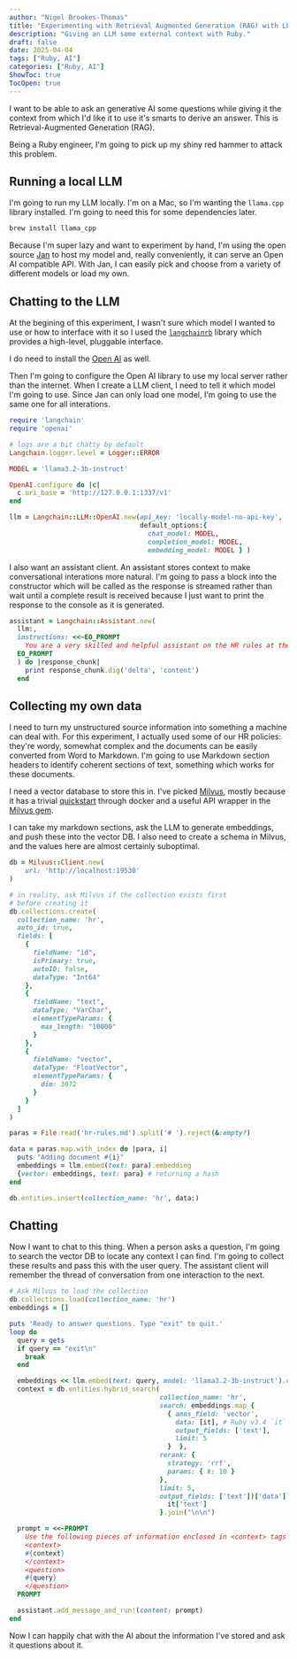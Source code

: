 ```yaml
---
author: "Nigel Brookes-Thomas"
title: "Experimenting with Retrieval Augmented Generation (RAG) with LLMs"
description: "Giving an LLM some external context with Ruby."
draft: false
date: 2025-04-04
tags: ["Ruby, AI"]
categories: ["Ruby, AI"]
ShowToc: true
TocOpen: true
---
```


I want to be able to ask an generative AI some questions while giving it the context from which I'd like it to use it's smarts to derive an answer. This is Retrieval-Augmented Generation (RAG).

Being a Ruby engineer, I'm going to pick up my shiny red hammer to attack this problem.

## Running a local LLM

I'm going to run my LLM locally. I'm on a Mac, so I'm wanting the `llama.cpp` library installed. I'm going to need this for some dependencies later.

```bash
brew install llama_cpp
```

Because I'm super lazy and want to experiment by hand, I'm using the open source [Jan](https://jan.ai) to host my model and, really conveniently, it can serve an Open AI compatible API. With Jan, I can easily pick and choose from a variety of different models or load my own.

## Chatting to the LLM

At the begining of this experiment, I wasn't sure which model I wanted to use or how to interface with it so I used the [`langchainrb`](https://github.com/patterns-ai-core/langchainrb) library which provides a high-level, pluggable interface.

I do need to install the [Open AI](https://rubygems.org/gems/ruby-openai) as well.

Then I'm going to configure the Open AI library to use my local server rather than the internet. When I create a LLM client, I need to tell it which model I'm going to use. Since Jan can only load one model, I'm going to use the same one for all interations.

```ruby
require 'langchain'
require 'openai'

# logs are a bit chatty by default
Langchain.logger.level = Logger::ERROR

MODEL = 'llama3.2-3b-instruct'

OpenAI.configure do |c|
  c.uri_base = 'http://127.0.0.1:1337/v1'
end

llm = Langchain::LLM::OpenAI.new(api_key: 'locally-model-no-api-key',
                                 default_options:{
                                   chat_model: MODEL,
                                   completion_model: MODEL,
                                   embedding_model: MODEL } )
```

I also want an assistant client. An assistant stores context to make conversational interations more natural. I'm going to pass a block into the constructor which will be called as the response is streamed rather than wait until a complete result is received because I just want to print the response to the console as it is generated.

```Ruby
assistant = Langchain::Assistant.new(
  llm:,
  instructions: <<~EO_PROMPT
    You are a very skilled and helpful assistant on the HR rules at the DVLA in the UK. You are able to find answers to the questions from the contextual passage snippets provided. Provide as much detail as you can.
  EO_PROMPT
  ) do |response_chunk|
    print response_chunk.dig('delta', 'content')
  end
```


## Collecting my own data

I need to turn my unstructured source information into something a machine can deal with. For this experiment, I actually used some of our HR policies: they're wordy, somewhat complex and the documents can be easily converted from Word to Markdown. I'm going to use Markdown section headers to identify coherent sections of text, something which works for these documents.

I need a vector database to store this in. I've picked [Milvus](https://milvus.io), mostly because it has a trivial [quickstart](https://milvus.io/docs/install_standalone-docker.md) through docker and a useful API wrapper in the [Milvus gem](https://github.com/patterns-ai-core/milvus).

I can take my markdown sections, ask the LLM to generate embeddings, and push these into the vector DB. I also need to create a schema in Milvus, and the values here are almost certainly suboptimal.

```Ruby
db = Milvus::Client.new(
    url: 'http://localhost:19530'
)

# in reality, ask Milvus if the collection exists first
# before creating it
db.collections.create(
  collection_name: 'hr',
  auto_id: true,
  fields: [
    {
      fieldName: "id",
      isPrimary: true,
      autoID: false,
      dataType: "Int64"
    },
    {
      fieldName: "text",
      dataType: "VarChar",
      elementTypeParams: {
        max_length: "10000"
      }
    },
    {
      fieldName: "vector",
      dataType: "FloatVector",
      elementTypeParams: {
        dim: 3072
      }
    }
  ]
)

paras = File.read('hr-rules.md').split('# ').reject(&:empty?)

data = paras.map.with_index do |para, i|
  puts "Adding document #{i}"
  embeddings = llm.embed(text: para).embedding
  {vector: embeddings, text: para} # returning a hash
end

db.entities.insert(collection_name: 'hr', data:)
```

## Chatting

Now I want to chat to this thing. When a person asks a question, I'm going to search the vector DB to locate any context I can find. I'm going to collect these results and pass this with the user query. The assistant client will remember the thread of conversation from one interaction to the next.

```ruby
# Ask Milvus to load the collection
db.collections.load(collection_name: 'hr')
embeddings = []

puts 'Ready to answer questions. Type "exit" to quit.'
loop do
  query = gets
  if query == "exit\n"
    break
  end

  embeddings << llm.embed(text: query, model: 'llama3.2-3b-instruct').embedding
  context = db.entities.hybrid_search(
                                      collection_name: 'hr',
                                      search: embeddings.map {
                                        { anns_field: 'vector',
                                          data: [it], # Ruby v3.4 `it` block keyword
                                          output_fields: ['text'],
                                          limit: 5
                                        }  },
                                      rerank: {
                                        strategy: 'rrf',
                                        params: { k: 10 }
                                      },
                                      limit: 5,
                                      output_fields: ['text'])['data'].map {
                                        it['text']
                                      }.join("\n\n")

  prompt = <<~PROMPT
    Use the following pieces of information enclosed in <context> tags and from previous contexts to provide an answer to the question enclosed in <question> tags. Do not mention the <context> tags in your answer.
    <context>
    #{context}
    </context>
    <question>
    #{query}
    </question>
  PROMPT

  assistant.add_message_and_run!(content: prompt)
end
```

Now I can happily chat with the AI about the information I've stored and ask it questions about it.
